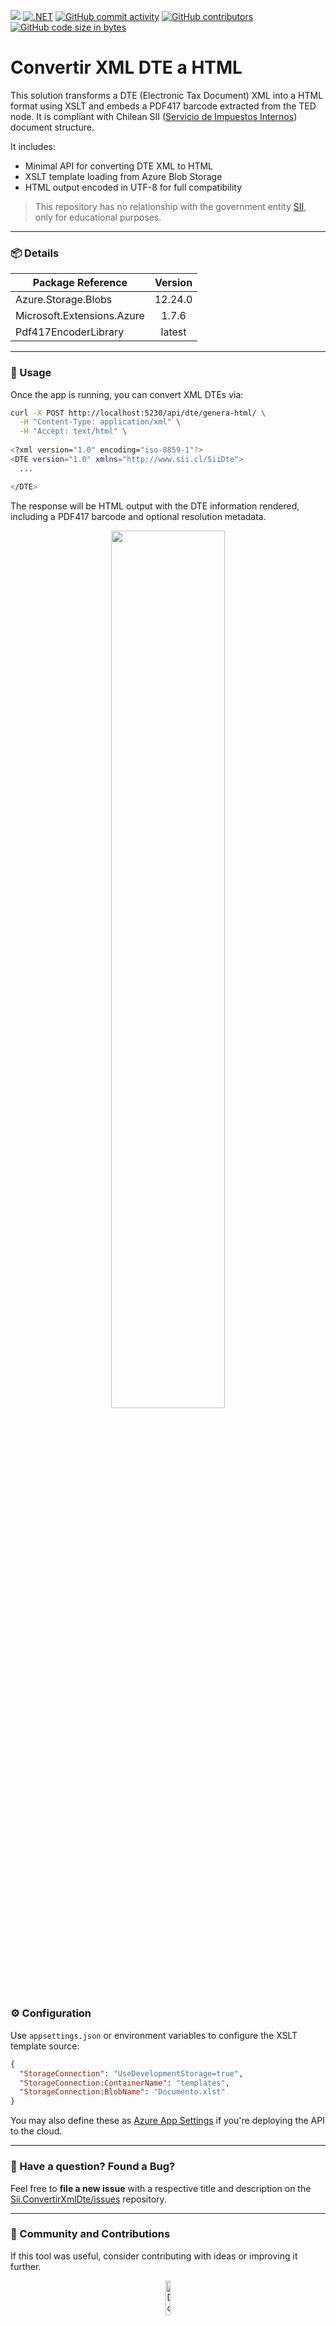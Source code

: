 ﻿[![](https://img.shields.io/badge/License-GPLv3-blue.svg?style=for-the-badge)](LICENSE.txt)
[![.NET](https://img.shields.io/badge/.NET-8.0-blueviolet?style=for-the-badge)](https://dotnet.microsoft.com/en-us/download/dotnet/8.0)
[![GitHub commit activity](https://img.shields.io/github/commit-activity/w/sergiokml/Sii.ConvertirXmlDte?style=for-the-badge)](https://github.com/sergiokml/Sii.ConvertirXmlDte)
[![GitHub contributors](https://img.shields.io/github/contributors/sergiokml/Sii.ConvertirXmlDte?style=for-the-badge)](https://github.com/sergiokml/Sii.ConvertirXmlDte/graphs/contributors/)
[![GitHub code size in bytes](https://img.shields.io/github/languages/code-size/sergiokml/Sii.ConvertirXmlDte?style=for-the-badge)](https://github.com/sergiokml/Sii.ConvertirXmlDte)

# Convertir XML DTE a HTML

This solution transforms a DTE (Electronic Tax Document) XML into a HTML format using XSLT and embeds a PDF417 barcode extracted from the TED node. It is compliant with Chilean SII ([Servicio de Impuestos Internos](https://www.sii.cl/)) document structure.

It includes:

- Minimal API for converting DTE XML to HTML
- XSLT template loading from Azure Blob Storage
- HTML output encoded in UTF-8 for full compatibility

> This repository has no relationship with the government entity [SII](https://www.sii.cl/), only for educational purposes.

---

### 📦 Details

| Package Reference            | Version |
|-----------------------------|:-------:|
| Azure.Storage.Blobs         | 12.24.0 |
| Microsoft.Extensions.Azure  | 1.7.6   |
| Pdf417EncoderLibrary        | latest  |

---

### 🚀 Usage

Once the app is running, you can convert XML DTEs via:

```bash
curl -X POST http://localhost:5230/api/dte/genera-html/ \
  -H "Content-Type: application/xml" \
  -H "Accept: text/html" \
  
<?xml version="1.0" encoding="iso-8859-1"?>
<DTE version="1.0" xmlns="http://www.sii.cl/SiiDte">
  ...

</DTE>
```

The response will be HTML output with the DTE information rendered, including a PDF417 barcode and optional resolution metadata.

<p align="center">
  <img src="https://img001.prntscr.com/file/img001/6V6VhlGVS-6RTvHbIHXOaw.png" width="60%" />
</p>


### ⚙️ Configuration

Use `appsettings.json` or environment variables to configure the XSLT template source:

```json
{
  "StorageConnection": "UseDevelopmentStorage=true",
  "StorageConnection:ContainerName": "templates",
  "StorageConnection:BlobName": "Documento.xlst"
}
```

You may also define these as [Azure App Settings](https://learn.microsoft.com/en-us/azure/app-service/configure-common) if you're deploying the API to the cloud.

---

### 📣 Have a question? Found a Bug?

Feel free to **file a new issue** with a respective title and description on the [Sii.ConvertirXmlDte/issues](https://github.com/sergiokml/Sii.ConvertirXmlDte/issues) repository.

---

### 💖 Community and Contributions

If this tool was useful, consider contributing with ideas or improving it further.

<p align="center">
    <a href="https://www.paypal.com/donate/?hosted_button_id=PTKX9BNY96SNJ" target="_blank">
        <img width="12%" src="https://img.shields.io/badge/PayPal-00457C?style=for-the-badge&logo=paypal&logoColor=white" alt="Donate">
    </a>
</p>

---

### 📘 License

This repository is released under the [GNU General Public License v3.0](LICENSE.txt).

